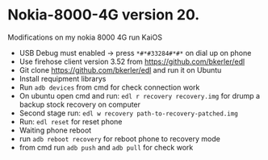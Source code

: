 # Nokia-8000-4G version 20.

Modifications on my nokia 8000 4G run KaiOS

* USB Debug must enabled -> press `*#*#33284#*#*` on dial up on phone
* Use firehose client version 3.52 from https://github.com/bkerler/edl
* Git clone https://github.com/bkerler/edl and run it on Ubuntu
* Install requipment librarys
* Run `adb devices` from cmd for check connection work
* On ubuntu open cmd and run: `edl r recovery recovery.img` for drump a backup stock recovery on computer
* Second stage run: `edl w recovery path-to-recovery-patched.img`
* Run: `edl reset` for reset phone
* Waiting phone reboot
* run `adb reboot recovery` for reboot phone to recovery mode
* from cmd run `adb push` and `adb pull` for check work
